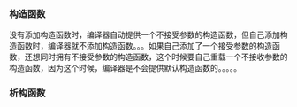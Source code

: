 ### 构造函数
  没有添加构造函数时，编译器自动提供一个不接受参数的构造函数，但自己添加构造函数时，编译器就不添加构造函数。。。如果自己添加了一个接受参数的构造函数，还想同时拥有不接受参数的构造函数，这个时候要自己重载一个不接收参数的构造函数，因为这个时候，编译器是不会提供默认构造函数的。。。。。
### 析构函数
